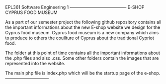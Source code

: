 EPL361 Software Engineering 1
—————————————
E-SHOP CYPRUS FOOD MUSEUM

As a part of our semester project the following github repository contains all the important informations about the new E-shop website we design for the Cyprus food museum. Cyprus food museum is a new company which aims to produce to others the coullture of Cyprus about the traditional Cypriot food.

The folder at this point of time contains all the important informations about the .php files and also .css. Some other folders contain the images that are represented into the website.

The main php file is index.php which will be the startup page of the e-shop.
——————————



